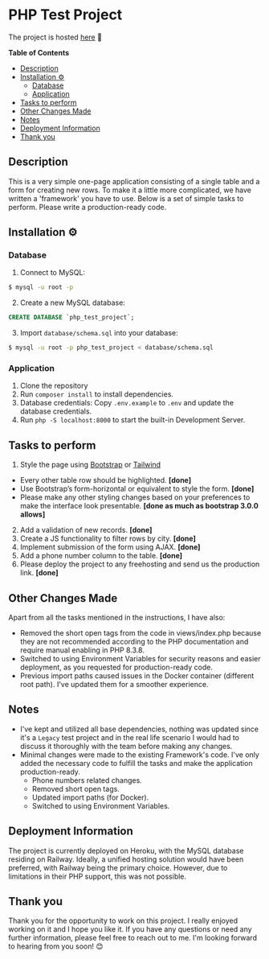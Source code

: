 # PHP Test Project

The project is hosted [here](https://php-app-714486958b28.herokuapp.com/) 👋

<!-- START doctoc generated TOC please keep comment here to allow auto update -->
<!-- DON'T EDIT THIS SECTION, INSTEAD RE-RUN doctoc TO UPDATE -->
**Table of Contents**

- [Description](#description)
- [Installation ⚙️](#installation-)
  - [Database](#database)
  - [Application](#application)
- [Tasks to perform](#tasks-to-perform)
- [Other Changes Made](#other-changes-made)
- [Notes](#notes)
- [Deployment Information](#deployment-information)
- [Thank you](#thank-you)

<!-- END doctoc generated TOC please keep comment here to allow auto update -->

## Description
This is a very simple one-page application consisting of a single table and a form for creating new rows. To make it a little more complicated, we have written a 'framework' you have to use. Below is a set of simple tasks to perform. Please write a production-ready code.

## Installation ⚙️
### Database
1. Connect to MySQL:
```bash
$ mysql -u root -p
```
2. Create a new MySQL database:
```sql
CREATE DATABASE `php_test_project`;
```
3. Import `database/schema.sql` into your database:
```bash
$ mysql -u root -p php_test_project < database/schema.sql
```
### Application
1. Clone the repository
2. Run `composer install` to install dependencies.
3. Database credentials: Copy `.env.example` to `.env` and update the database credentials.
4. Run `php -S localhost:8000` to start the built-in Development Server.

## Tasks to perform
1. Style the page using [Bootstrap](http://getbootstrap.com/) or [Tailwind](http://tailwind.com/) 
  * Every other table row should be highlighted. <strong>[done]</strong>
  * Use Bootstrap’s form-horizontal or equivalent to style the form. <strong>[done]</strong>
  * Please make any other styling changes based on your preferences to make the interface look presentable. <strong>[done as much as bootstrap 3.0.0 allows]</strong>
2. Add a validation of new records. <strong>[done]</strong>
3. Create a JS functionality to filter rows by city. <strong>[done]</strong>
4. Implement submission of the form using AJAX. <strong>[done]</strong>
5. Add a phone number column to the table. <strong>[done]</strong>
6. Please deploy the project to any freehosting and send us the production link. <strong>[done]</strong>

## Other Changes Made 
Apart from all the tasks mentioned in the instructions, I have also:
- Removed the short open tags from the code in views/index.php because they are not recommended according to the PHP documentation and require manual enabling in PHP 8.3.8.
- Switched to using Environment Variables for security reasons and easier deployment, as you requested for production-ready code.
- Previous import paths caused issues in the Docker container (different root path). I've updated them for a smoother experience.

## Notes
- I've kept and utilized all base dependencies, nothing was updated since it's a `Legacy` test project and in the real life scenario I would had to discuss it thoroughly with the team before making any changes.
- Minimal changes were made to the existing Framework's code. I've only added the necessary code to fulfill the tasks and make the application production-ready.
  * Phone numbers related changes.
  * Removed short open tags.
  * Updated import paths (for Docker).
  * Switched to using Environment Variables.

## Deployment Information
The project is currently deployed on Heroku, with the MySQL database residing on Railway. Ideally, a unified hosting solution would have been preferred, with Railway being the primary choice. However, due to limitations in their PHP support, this was not possible.


## Thank you
Thank you for the opportunity to work on this project. I really enjoyed working on it and I hope you like it. If you have any questions or need any further information, please feel free to reach out to me. I'm looking forward to hearing from you soon! 😊


